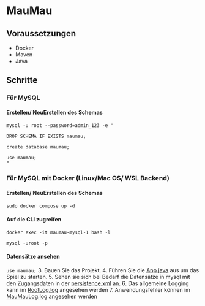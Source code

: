 # MauMau

## Voraussetzungen
* Docker
* Maven
* Java

## Schritte
### Für MySQL
#### Erstellen/ NeuErstellen des Schemas
``````
mysql -u root --password=admin_123 -e "

DROP SCHEMA IF EXISTS maumau;

create database maumau;

use maumau;
"
``````
### Für MySQL mit Docker (Linux/Mac OS/ WSL Backend)
#### Erstellen/ NeuErstellen des Schemas
`sudo docker compose up -d`
#### Auf die CLI zugreifen
`docker exec -it maumau-mysql-1 bash -l`

`mysql -uroot -p`
#### Datensätze ansehen
`use maumau;`
3. Bauen Sie das Projekt.
4. Führen Sie die [App.java](Configuration/src/main/java/de/htwberlin/kbe/gruppe4/App.java) aus um das Spiel zu starten.
5. Sehen sie sich bei Bedarf die Datensätze in mysql mit den Zugangsdaten in der [persistence.xml](Configuration/src/main/resources/META-INF/persistence.xml) an.
6. Das allgemeine Logging kann im [RootLog.log](RootLog.log) angesehen werden
7. Anwendungsfehler können im [MauMauLog.log](MauMauLog.log) angesehen werden